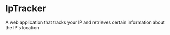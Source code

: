 # IpTracker
A web application that tracks your IP and retrieves certain information about the IP's location
